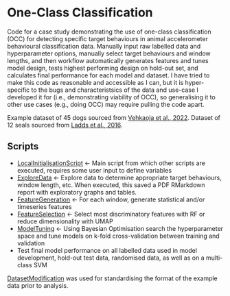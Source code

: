 # One-Class Classification
Code for a case study demonstrating the use of one-class classification (OCC) for detecting specific target behaviours in animal accelerometer behavioural classification data. Manually input raw labelled data and hyperparameter options, manually select target behaviours and window lengths, and then workflow automatically generates features and tunes model design, tests highest performing design on hold-out set, and calculates final performance for each model and dataset. I have tried to make this code as reasonable and accessible as I can, but it is hyper-specific to the bugs and characteristsics of the data and use-case I developed it for (i.e., demonstrating viability of OCC), so generalising it to other use cases (e.g., doing OCC) may require pulling the code apart.

Example dataset of 45 dogs sourced from [Vehkaoja et al., 2022](https://www.sciencedirect.com/science/article/pii/S2352340922000348). Dataset of 12 seals sourced from [Ladds et al., 2016](https://journals.plos.org/plosone/article?id=10.1371/journal.pone.0166898).

## Scripts
* [LocalInitialisationScript](https://github.com/OakAlice/AnomalyDetection/blob/main/Scripts/LocalInitialisationScript.R) <- Main script from which other scripts are executed, requires some user input to define variables
* [ExploreData](https://github.com/OakAlice/AnomalyDetection/blob/main/Scripts/ExploreData.Rmd) <- Explore data to determine appropriate target behaviours, window length, etc. When executed, this saved a PDF RMarkdown report with exploratory graphs and tables.
* [FeatureGeneration](https://github.com/OakAlice/AnomalyDetection/blob/main/Scripts/FeatureGeneration.R) <- For each window, generate statistical and/or timeseries features
* [FeatureSelection](https://github.com/OakAlice/AnomalyDetection/blob/main/Scripts/FeatureSelection.R) <- Select most discriminatory features with RF or reduce dimensionality with UMAP
* [ModelTuning](https://github.com/OakAlice/AnomalyDetection/blob/main/Scripts/ModelTuning.R) <- Using Bayesian Optimisation search the hyperparameter space and tune models on k-fold cross-validation between training and validation
* Test final model performance on all labelled data used in model development, hold-out test data, randomised data, as well as on a  multi-class SVM

[DatasetModification](https://github.com/OakAlice/AnomalyDetection/blob/main/Scripts/DogDatasetModification.R) was used for standardising the format of the example data prior to analysis.